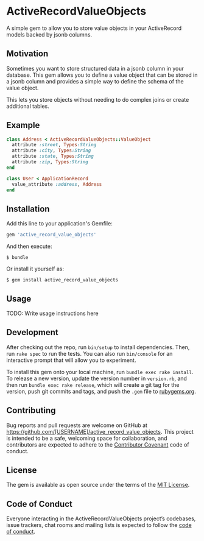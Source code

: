 # ActiveRecordValueObjects

A simple gem to allow you to store value objects in your ActiveRecord models backed by jsonb columns.

## Motivation

Sometimes you want to store structured data in a jsonb column in your database. This gem allows you to define a value object that can be stored in a jsonb column and provides a simple way to define the schema of the value object.

This lets you store objects without needing to do complex joins or create additional tables.
## Example

```ruby
class Address < ActiveRecordValueObjects::ValueObject
  attribute :street, Types:String
  attribute :city, Types:String
  attribute :state, Types:String
  attribute :zip, Types:String
end

class User < ApplicationRecord
  value_attribute :address, Address 
end
```
## Installation

Add this line to your application's Gemfile:

```ruby
gem 'active_record_value_objects'
```

And then execute:

    $ bundle

Or install it yourself as:

    $ gem install active_record_value_objects

## Usage

TODO: Write usage instructions here

## Development

After checking out the repo, run `bin/setup` to install dependencies. Then, run `rake spec` to run the tests. You can also run `bin/console` for an interactive prompt that will allow you to experiment.

To install this gem onto your local machine, run `bundle exec rake install`. To release a new version, update the version number in `version.rb`, and then run `bundle exec rake release`, which will create a git tag for the version, push git commits and tags, and push the `.gem` file to [rubygems.org](https://rubygems.org).

## Contributing

Bug reports and pull requests are welcome on GitHub at https://github.com/[USERNAME]/active_record_value_objects. This project is intended to be a safe, welcoming space for collaboration, and contributors are expected to adhere to the [Contributor Covenant](http://contributor-covenant.org) code of conduct.

## License

The gem is available as open source under the terms of the [MIT License](https://opensource.org/licenses/MIT).

## Code of Conduct

Everyone interacting in the ActiveRecordValueObjects project’s codebases, issue trackers, chat rooms and mailing lists is expected to follow the [code of conduct](https://github.com/[USERNAME]/active_record_value_objects/blob/master/CODE_OF_CONDUCT.md).
